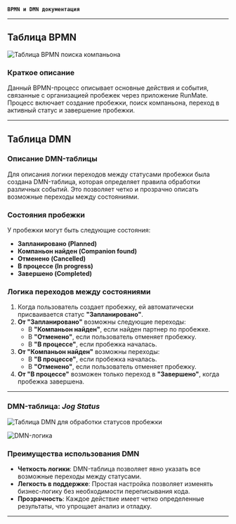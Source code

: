 **`BPMN и DMN документация`**

---

## Таблица BPMN

![Таблица BPMN поиска компаньона](https://cdn.buildin.ai/s3/2cea6fd1-034f-4957-932a-6bea9bf44e8a/diagram_2.png?time=1733426100&token=0d4e26b0cf18beec7dec3b74672cd903&role=sharePaid)


### Краткое описание

Данный BPMN-процесс описывает основные действия и события, связанные с организацией пробежек через приложение RunMate. Процесс включает создание пробежки, поиск компаньона, переход в активный статус и завершение пробежки. 

---

## Таблица DMN

### Описание DMN-таблицы

Для описания логики переходов между статусами пробежки была создана DMN-таблица, которая определяет правила обработки различных событий. Это позволяет четко и прозрачно описать возможные переходы между состояниями.

### Состояния пробежки

У пробежки могут быть следующие состояния:

- **Запланировано (Planned)**  
- **Компаньон найден (Companion found)**  
- **Отменено (Cancelled)**  
- **В процессе (In progress)**  
- **Завершено (Completed)**  

### Логика переходов между состояниями

1. Когда пользователь создает пробежку, ей автоматически присваивается статус **"Запланировано"**.
2. **От "Запланировано"** возможны следующие переходы:  
   - В **"Компаньон найден"**, если найден партнер по пробежке.  
   - В **"Отменено"**, если пользователь отменяет пробежку.  
   - В **"В процессе"**, если пробежка началась.  
3. **От "Компаньон найден"** возможны переходы:  
   - В **"В процессе"**, если пробежка началась.  
   - В **"Отменено"**, если пользователь отменяет пробежку.  
4. **От "В процессе"** возможен только переход в **"Завершено"**, когда пробежка завершена.

---

### DMN-таблица: *Jog Status*

![Таблица DMN для обработки статусов пробежки](https://cdn.buildin.ai/s3/884a88b9-de0c-4b55-987d-8049a020784b/image.png?time=1733426100&token=2f2af36325867f611d398035cbe4e9d1&role=sharePaid)

![DMN-логика](https://cdn.buildin.ai/s3/896c0267-3452-4242-85be-9ad3d88ef001/image.png?time=1733426100&token=56d5963fbcabbc08e0145520c70928ef&role=sharePaid)

### Преимущества использования DMN

- **Четкость логики**: DMN-таблица позволяет явно указать все возможные переходы между статусами.  
- **Легкость в поддержке**: Простая настройка позволяет изменять бизнес-логику без необходимости переписывания кода.  
- **Прозрачность**: Каждое действие имеет четко определенные результаты, что упрощает анализ и отладку.

---